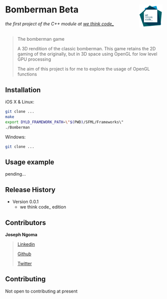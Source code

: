 <!--
			 _                                  
      (_)___  ____ _____  ____ ___  ____ _
     / / __ \/ __ `/ __ \/ __ `__ \/ __ `/
    / / / / / /_/ / /_/ / / / / / / /_/ /
 __/ /_/ /_/\__, /\____/_/ /_/ /_/\__,_/  
/___/      /____/                            

-->


# Bomberman Beta <img align="right" src="https://raw.githubusercontent.com/Kid-Seven-7/images/master/wtc.gif" width="75">

###### the first project of the C++ module at [we think code_](https://www.wethinkcode.co.za/)

> The bomberman game
>
> A 3D rendition of the classic bomberman.
> This game retains the 2D gaming of the originally,
> but in 3D space using OpenGL for low level GPU processing
>
> The aim of this project is for me to explore the usage of
> OpenGL functions

## Installation

iOS X & Linux:

```sh
git clone ...
make
export DYLD_FRAMEWORK_PATH=\"$(PWD)/SFML/Frameworks\"
./Bomberman
```

Windows:

```sh
git clone ...
```

## Usage example

pending...

## Release History

* Version 0.0.1
	* we think code_ edition

## Contributors

**Joseph Ngoma**
>[Linkedin](https://www.linkedin.com/in/joseph-ngoma-03189214b/)
>
>[Github](https://github.com/Kid-Seven-7)
>
>[Twitter](https://twitter.com/mr_joey0707)
>

## Contributing

Not open to contributing at present
